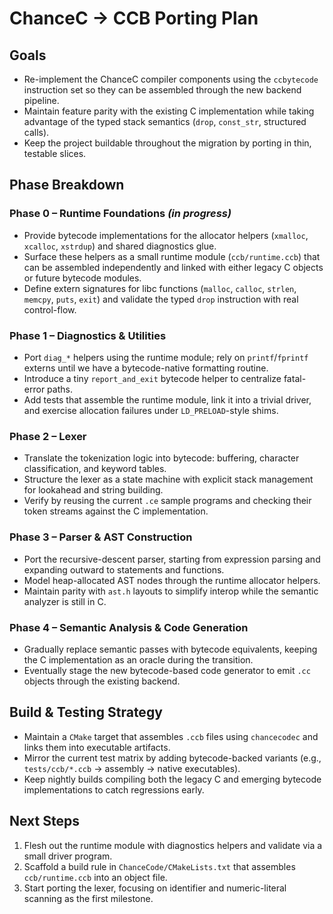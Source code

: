 # ChanceC → CCB Porting Plan

## Goals
- Re-implement the ChanceC compiler components using the `ccbytecode` instruction set so they can be assembled through the new backend pipeline.
- Maintain feature parity with the existing C implementation while taking advantage of the typed stack semantics (`drop`, `const_str`, structured calls).
- Keep the project buildable throughout the migration by porting in thin, testable slices.

## Phase Breakdown

### Phase 0 – Runtime Foundations *(in progress)*
- Provide bytecode implementations for the allocator helpers (`xmalloc`, `xcalloc`, `xstrdup`) and shared diagnostics glue.
- Surface these helpers as a small runtime module (`ccb/runtime.ccb`) that can be assembled independently and linked with either legacy C objects or future bytecode modules.
- Define extern signatures for libc functions (`malloc`, `calloc`, `strlen`, `memcpy`, `puts`, `exit`) and validate the typed `drop` instruction with real control-flow.

### Phase 1 – Diagnostics & Utilities
- Port `diag_*` helpers using the runtime module; rely on `printf`/`fprintf` externs until we have a bytecode-native formatting routine.
- Introduce a tiny `report_and_exit` bytecode helper to centralize fatal-error paths.
- Add tests that assemble the runtime module, link it into a trivial driver, and exercise allocation failures under `LD_PRELOAD`-style shims.

### Phase 2 – Lexer
- Translate the tokenization logic into bytecode: buffering, character classification, and keyword tables.
- Structure the lexer as a state machine with explicit stack management for lookahead and string building.
- Verify by reusing the current `.ce` sample programs and checking their token streams against the C implementation.

### Phase 3 – Parser & AST Construction
- Port the recursive-descent parser, starting from expression parsing and expanding outward to statements and functions.
- Model heap-allocated AST nodes through the runtime allocator helpers.
- Maintain parity with `ast.h` layouts to simplify interop while the semantic analyzer is still in C.

### Phase 4 – Semantic Analysis & Code Generation
- Gradually replace semantic passes with bytecode equivalents, keeping the C implementation as an oracle during the transition.
- Eventually stage the new bytecode-based code generator to emit `.cc` objects through the existing backend.

## Build & Testing Strategy
- Maintain a `CMake` target that assembles `.ccb` files using `chancecodec` and links them into executable artifacts.
- Mirror the current test matrix by adding bytecode-backed variants (e.g., `tests/ccb/*.ccb` → assembly → native executables).
- Keep nightly builds compiling both the legacy C and emerging bytecode implementations to catch regressions early.

## Next Steps
1. Flesh out the runtime module with diagnostics helpers and validate via a small driver program.
2. Scaffold a build rule in `ChanceCode/CMakeLists.txt` that assembles `ccb/runtime.ccb` into an object file.
3. Start porting the lexer, focusing on identifier and numeric-literal scanning as the first milestone.
